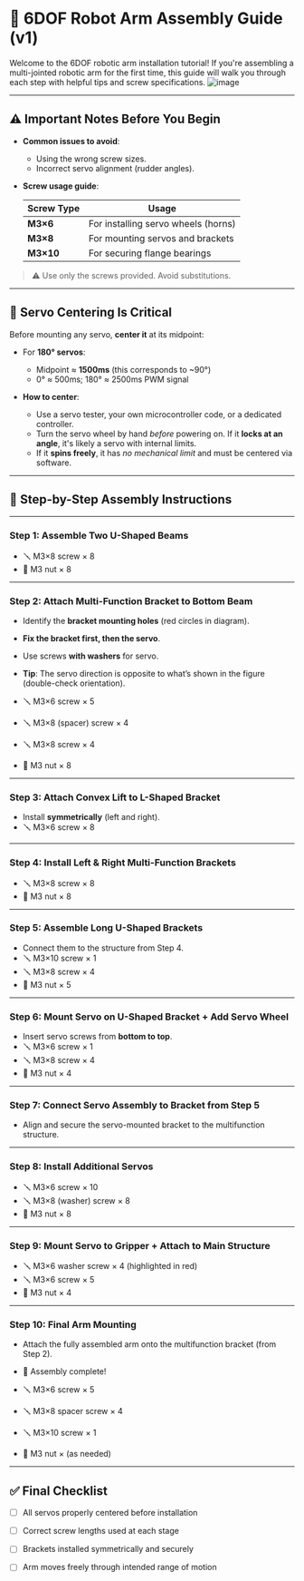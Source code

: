 

# 🔧 6DOF Robot Arm Assembly Guide (v1)

Welcome to the 6DOF robotic arm installation tutorial!
If you're assembling a multi-jointed robotic arm for the first time, this guide will walk you through each step with helpful tips and screw specifications.
![image](https://github.com/user-attachments/assets/9d06e00f-0747-4336-ba99-049d2385aff4)

---

## ⚠️ Important Notes Before You Begin

* **Common issues to avoid**:

  * Using the wrong screw sizes.
  * Incorrect servo alignment (rudder angles).

* **Screw usage guide**:

  | Screw Type | Usage                               |
  | ---------- | ----------------------------------- |
  | **M3×6**   | For installing servo wheels (horns) |
  | **M3×8**   | For mounting servos and brackets    |
  | **M3×10**  | For securing flange bearings        |

> ⚠️ Use only the screws provided. Avoid substitutions.

---

## 🧭 Servo Centering Is Critical

Before mounting any servo, **center it** at its midpoint:

* For **180° servos**:

  * Midpoint ≈ **1500ms** (this corresponds to \~90°)
  * 0° ≈ 500ms; 180° ≈ 2500ms PWM signal

* **How to center**:

  * Use a servo tester, your own microcontroller code, or a dedicated controller.
  * Turn the servo wheel by hand *before* powering on. If it **locks at an angle**, it's likely a servo with internal limits.
  * If it **spins freely**, it has *no mechanical limit* and must be centered via software.

---

## 🔩 Step-by-Step Assembly Instructions

---

### **Step 1: Assemble Two U-Shaped Beams**

* 🪛 M3×8 screw × 8
* 🔩 M3 nut × 8

---

### **Step 2: Attach Multi-Function Bracket to Bottom Beam**

* Identify the **bracket mounting holes** (red circles in diagram).

* **Fix the bracket first, then the servo**.

* Use screws **with washers** for servo.

* **Tip**: The servo direction is opposite to what’s shown in the figure (double-check orientation).

* 🪛 M3×6 screw × 5

* 🪛 M3×8 (spacer) screw × 4

* 🪛 M3×8 screw × 4

* 🔩 M3 nut × 8

---

### **Step 3: Attach Convex Lift to L-Shaped Bracket**

* Install **symmetrically** (left and right).
* 🪛 M3×6 screw × 8

---

### **Step 4: Install Left & Right Multi-Function Brackets**

* 🪛 M3×8 screw × 8
* 🔩 M3 nut × 8

---

### **Step 5: Assemble Long U-Shaped Brackets**

* Connect them to the structure from Step 4.
* 🪛 M3×10 screw × 1
* 🪛 M3×8 screw × 4
* 🔩 M3 nut × 5

---

### **Step 6: Mount Servo on U-Shaped Bracket + Add Servo Wheel**

* Insert servo screws from **bottom to top**.
* 🪛 M3×6 screw × 1
* 🪛 M3×8 screw × 4
* 🔩 M3 nut × 4

---

### **Step 7: Connect Servo Assembly to Bracket from Step 5**

* Align and secure the servo-mounted bracket to the multifunction structure.

---

### **Step 8: Install Additional Servos**

* 🪛 M3×6 screw × 10
* 🪛 M3×8 (washer) screw × 8
* 🔩 M3 nut × 8

---

### **Step 9: Mount Servo to Gripper + Attach to Main Structure**

* 🪛 M3×6 washer screw × 4 (highlighted in red)
* 🪛 M3×6 screw × 5
* 🔩 M3 nut × 4

---

### **Step 10: Final Arm Mounting**

* Attach the fully assembled arm onto the multifunction bracket (from Step 2).

* 🎉 Assembly complete!

* 🪛 M3×6 screw × 5

* 🪛 M3×8 spacer screw × 4

* 🪛 M3×10 screw × 1

* 🔩 M3 nut × (as needed)

---

## ✅ Final Checklist

* [ ] All servos properly centered before installation
* [ ] Correct screw lengths used at each stage
* [ ] Brackets installed symmetrically and securely
* [ ] Arm moves freely through intended range of motion


